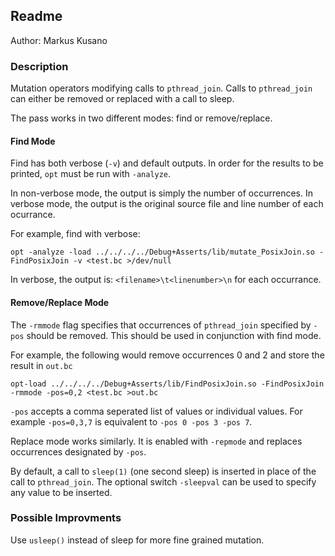 ## Readme
Author: Markus Kusano

### Description
Mutation operators modifying calls to `pthread_join`. Calls to `pthread_join`
can either be removed or replaced with a call to sleep. 

The pass works in two different modes: find or remove/replace.

#### Find Mode
Find has both verbose (`-v`) and default outputs. In order for the results to
be printed, `opt` must be run with `-analyze`. 

In non-verbose mode, the output is simply the number of occurrences. In verbose
mode, the output is the original source file and line number of each ocurrance.

For example, find with verbose:
`````
opt -analyze -load ../../../../Debug+Asserts/lib/mutate_PosixJoin.so -FindPosixJoin -v <test.bc >/dev/null
`````

In verbose, the output is: `<filename>\t<linenumber>\n` for each occurrance. 

#### Remove/Replace Mode
The `-rmmode` flag specifies that occurrences of `pthread_join` specified by
`-pos` should be removed. This should be used in conjunction with find mode.

For example, the following would remove occurrences 0 and 2 and store the result
in `out.bc`
`````
opt-load ../../../../Debug+Asserts/lib/FindPosixJoin.so -FindPosixJoin -rmmode -pos=0,2 <test.bc >out.bc
`````

`-pos` accepts a comma seperated list of values or individual values. For
example `-pos=0,3,7` is equivalent to `-pos 0 -pos 3 -pos 7`.

Replace mode works similarly. It is enabled with `-repmode` and replaces
occurrences designated by `-pos`. 

By default, a call to `sleep(1)` (one second sleep) is inserted in place of the
call to `pthread_join`. The optional switch `-sleepval` can be used to specify
any value to be inserted. 

### Possible Improvments
Use `usleep()` instead of sleep for more fine grained mutation. 
